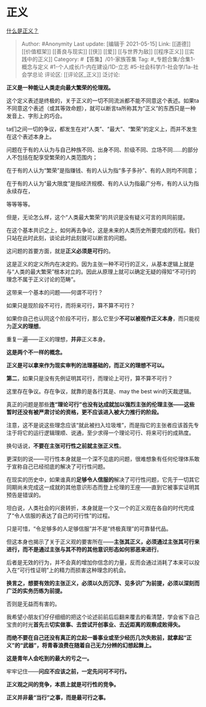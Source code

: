 # 正义
[什么是正义？](https://www.zhihu.com/question/19775001/answer/1720522659)

> Author: #Anonymity
> Last update: [编辑于 2021-05-15]
> Link: [[道德]] [[价值框架]] [[善良与现实]] [[侠]] [[爱]] [[与世界为敌]] [[程序正义]] [[实践中的正义]]
> Category: #【答集】/01-家族答集
> Tag:  #_专题合集/合集1-概念与定义 #1-个人成长/1-内在建设/1D-立志 #5-社会科学/1-社会学/1a-社会学总论
> 评论区: [[评论区_正义]]
> 泛讨论:

**正义是一种能让人类走向最大繁荣的伦理观。**

这个定义表述是终极的，关于正义的一切不同流派都不能不同意这个表述。如果ta不同意这个表述（或其等效命题），就可以断言ta所称其为“正义”的东西只是一种发音上、字形上的巧合。

ta们之间一切的争议，都发生在对“人类”、“最大”、“繁荣”的定义上，而并不发生在这个表述本身上。

问题在于有的人认为与自己种族不同、出身不同、阶级不同、立场不同……的部分人不包括在配享受繁荣的人类范围内；

在于有的人认为“繁荣”是指赚钱、有的人认为指“多子多孙”、有的人则均不同意；

在于有的人认为“最大限度”是指经济规模、有的人认为指最广分布，有的人认为指永续存在，

等等等等。

但是，无论怎么样，这个“人类最大繁荣”的共识是没有疑义可言的共同前提。

在这个基本共识之上，如何再去争论，这是未来的人类历史所要完成的历程。我们只站在此时此刻，谈论此时此刻就可以断言的问题。

这问题的首要方面，就是**正义必须是可行**的。

这是正义的定义所内在决定的。因为主张一种不可行的正义，从基本逻辑上就是与“人类的最大繁荣”根本对立的。因此从原理上就可以确定无疑的得知“不可行的理念不属于正义讨论的范畴”。

这带来一个基本的问题——何谓不可行？

如果只是现阶段不可行，而将来可行，算不算不可行？

如果你自己也认同这个阶段不可行，那么它至少**不可以被视作正义本身**，而只能视为**正义的理想**。

重复一遍——正义的理想，**并非**正义本身。

**这是两个不一样的概念。**

**正义是可以拿来作为现实审判的法理基础的，而正义的理想不可以。**

**第二**，如果只是没有先例证明其可行，而理论上可行，算不算不可行？

这里存在争议。存在争议，就靠的是各行其是、may the best win的天裁逻辑。

真正的问题是那些**连“理论可行”也没有达成就加以强烈主张的伦理主张——这些暂时还没有被严肃讨论的资格，更不应该进入被大力推行的阶段。**

注意，这不是说这些理念应该“就此被扫入垃圾堆”，而是指它的主张者应该首先专注于将它的运行逻辑理顺、说通，至少求得一个理论可行、将来可行的成熟度。

换句话说，**不要在主张可行性之前就主张正义性**。

更深刻的说——可行性本身就是一个深不见底的问题，很难想象有任何伦理体系敢于宣称自己已经彻底的解决了可行性问题。

在现实的历史中，如果谁真的**足够令人信服的**解决了可行性问题，它先于一切其它同期尚未完成这一成就的其他意识形态而登上伦理的王座——直到它被事实证明其预告是错误的。

坦白说，人类社会的兴衰转折，本身就是一个又一个的正义观在各自的时代完成了“令人信服的表达了自己的可行性”的过程。

只是可惜，“令足够多的人足够信服”并不是“终极真理”的可靠替代品。

但这本身也揭示了关于正义观的要害所在——**主张其正义，必须通过主张其可行来进行，而不是通过主张与其不符的其他意识形态如何邪恶来进行**。

后者是无效的行为，并不会真的增加你信念的力量，反而会通过消耗了本来可以投入在“可行性证明”上的精力而损害这种理念的机会。

**换言之，想要有效的主张正义，必须以久历沉浮、见多识广为前提，必须以深刻而广泛的实务历练为前提。**

否则是无益而有害的。

我希望小朋友们仔仔细细的把这个论述前前后后翻来覆去的看清楚，学会省下自己宝贵的时光**首先**去**切实做事、去尝试开创事业、去近距离的观察成败得失。**

**而绝不要在自己还没有真正的立起一番事业或至少经历几次失败前，就拿起“正义”的“武器”，将青春浪费在随着自己无力分辨的幻想起舞上。**

**这是青年人会吃到的最大的亏之一。**

牢牢记住——**问应不应该之前，一定先问可不可行。**

**正义观之间的竞争，本质上就是可行性的竞争。**

**正义并非最“当行”之事，而是最可行之事。**
